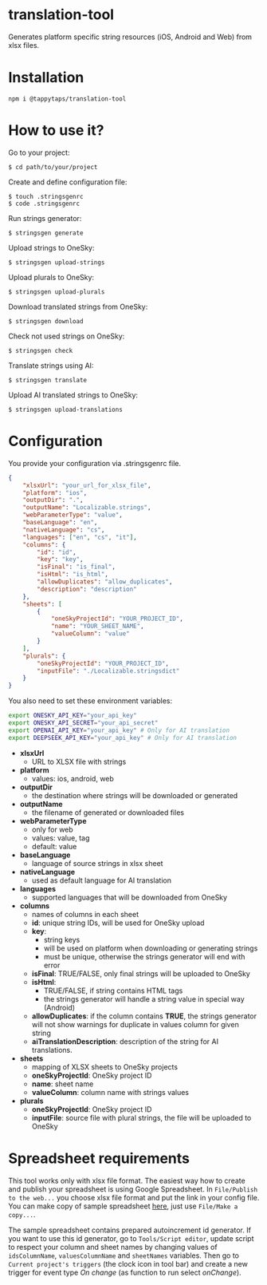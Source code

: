 # translation-tool

Generates platform specific string resources (iOS, Android and Web) from xlsx files.

# Installation

```
npm i @tappytaps/translation-tool
```

# How to use it?

Go to your project:

```
$ cd path/to/your/project
```

Create and define configuration file:

```
$ touch .stringsgenrc
$ code .stringsgenrc
```

Run strings generator:

```
$ stringsgen generate
```

Upload strings to OneSky:

```
$ stringsgen upload-strings
```

Upload plurals to OneSky:

```
$ stringsgen upload-plurals
```

Download translated strings from OneSky:

```
$ stringsgen download
```

Check not used strings on OneSky:

```
$ stringsgen check
```

Translate strings using AI:

```
$ stringsgen translate
```

Upload AI translated strings to OneSky:

```
$ stringsgen upload-translations
```

# Configuration

You provide your configuration via .stringsgenrc file.

```json
{
    "xlsxUrl": "your_url_for_xlsx_file",
    "platform": "ios",
    "outputDir": ".",
    "outputName": "Localizable.strings",
    "webParameterType": "value",
    "baseLanguage": "en",
    "nativeLanguage": "cs",
    "languages": ["en", "cs", "it"],
    "columns": {
        "id": "id",
        "key": "key",
        "isFinal": "is_final",
        "isHtml": "is_html",
        "allowDuplicates": "allow_duplicates",
        "description": "description"
    },
    "sheets": [
        {
            "oneSkyProjectId": "YOUR_PROJECT_ID",
            "name": "YOUR_SHEET_NAME",
            "valueColumn": "value"
        }
    ],
    "plurals": {
        "oneSkyProjectId": "YOUR_PROJECT_ID",
        "inputFile": "./Localizable.stringsdict"
    }
}
```

You also need to set these environment variables:

```bash
export ONESKY_API_KEY="your_api_key"
export ONESKY_API_SECRET="your_api_secret"
export OPENAI_API_KEY="your_api_key" # Only for AI translation
export DEEPSEEK_API_KEY="your_api_key" # Only for AI translation
```

- **xlsxUrl**
    - URL to XLSX file with strings
- **platform**
    - values: ios, android, web
- **outputDir**
    - the destination where strings will be downloaded or generated
- **outputName**
    - the filename of generated or downloaded files
- **webParameterType**
    - only for web
    - values: value, tag
    - default: value
- **baseLanguage**
    - language of source strings in xlsx sheet
- **nativeLanguage**
    - used as default language for AI translation
- **languages**
    - supported languages that will be downloaded from OneSky
- **columns**
    - names of columns in each sheet
    - **id**: unique string IDs, will be used for OneSky upload
    - **key**:
        - string keys
        - will be used on platform when downloading or generating strings
        - must be unique, otherwise the strings generator will end with error
    - **isFinal**: TRUE/FALSE, only final strings will be uploaded to OneSky
    - **isHtml**:
        - TRUE/FALSE, if string contains HTML tags
        - the strings generator will handle a string value in special way (Android)
    - **allowDuplicates**: if the column contains **TRUE**, the strings generator will not show warnings for duplicate in values column for given string
    - **aiTranslationDescription**: description of the string for AI translations.
- **sheets**
    - mapping of XLSX sheets to OneSky projects
    - **oneSkyProjectId**: OneSky project ID
    - **name**: sheet name
    - **valueColumn**: column name with strings values
- **plurals**
    - **oneSkyProjectId**: OneSky project ID
    - **inputFile**: source file with plural strings, the file will be uploaded to OneSky

# Spreadsheet requirements

This tool works only with xlsx file format. The easiest way how to create and publish your spreadsheet is using Google Spreadsheet. In `File/Publish to the web...` you choose xlsx file format and put the link in your config file. You can make copy of sample spreadsheet [here](https://docs.google.com/spreadsheets/d/1Jwpwu6p4cFy8rMRmxHO9r5ft8NO86FwFGDMLVneNCTI/edit?ts=5c10d990#gid=0), just use `File/Make a copy...`.

The sample spreadsheet contains prepared autoincrement id generator. If you want to use this id generator, go to `Tools/Script editor`, update script to respect your column and sheet names by changing values of `idsColumnName`, `valuesColumnName` and `sheetNames` variables. Then go to `Current project's triggers` (the clock icon in tool bar) and create a new trigger for event type _On change_ (as function to run select _onChange_).
